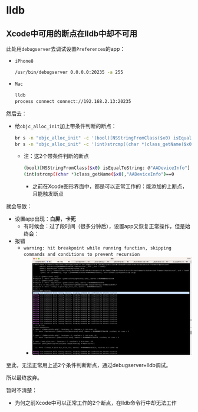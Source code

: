 # lldb

## Xcode中可用的断点在lldb中却不可用

此处用`debugserver`去调试设置`Preferences`的app：

* `iPhone8`
  ```bash
  /usr/bin/debugserver 0.0.0.0:20235 -a 255
  ```
* `Mac`
  ```bash
  lldb
  process connect connect://192.168.2.13:20235
  ```
然后去：
* 给`objc_alloc_init`加上带条件判断的断点：
  ```bash
  br s -n "objc_alloc_init" -c '(bool)[NSStringFromClass($x0) isEqualToString: @"AADeviceInfo"]'
  br s -n "objc_alloc_init" -c '(int)strcmp((char *)class_getName($x0),"AADeviceInfo")==0'
  ```
  * 注：这2个带条件判断的断点
    ```bash
    (bool)[NSStringFromClass($x0) isEqualToString: @"AADeviceInfo"]
    (int)strcmp((char *)class_getName($x0),"AADeviceInfo")==0
    ```
    * 之前在Xcode图形界面中，都是可以正常工作的：能添加的上断点，且能触发断点

就会导致：

* 设置app出现：**白屏**，**卡死**
  * 有时候会：过了段时间（很多分钟后），设置app又恢复正常操作，但是始终会：
* 报错
  * `warning: hit breakpoint while running function, skipping commands and conditions to prevent recursion`
    * ![lldb_hit_while_running](../../assets/img/lldb_hit_while_running.png)

至此，无法正常用上述2个条件判断断点，通过debugserver+lldb调试。

所以最终放弃。

暂时不清楚：

* 为何之前Xcode中可以正常工作的2个断点，在lldb命令行中却无法工作
